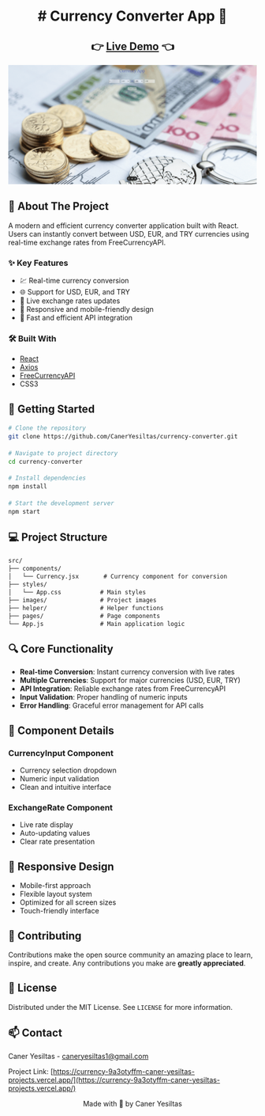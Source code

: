 
<div align="center">
 <h1> 
# Currency Converter App 💱
 </h1>
</div>

<div align="center">
  <h2>
    👉 <a href="https://currency-9a3otyffm-caner-yesiltas-projects.vercel.app/">Live Demo</a> 👈
  </h2>
</div>

<div align="center">
   <img src="assets/demo.gif.gif" alt="Currency Converter Demo" width="800"/>
</div>

## 📌 About The Project

A modern and efficient currency converter application built with React. Users can instantly convert between USD, EUR, and TRY currencies using real-time exchange rates from FreeCurrencyAPI.

### ✨ Key Features

- 💹 Real-time currency conversion
- 🌐 Support for USD, EUR, and TRY
- 🔄 Live exchange rates updates
- 📱 Responsive and mobile-friendly design
- 🚀 Fast and efficient API integration

### 🛠️ Built With

- [React](https://reactjs.org/)
- [Axios](https://axios-http.com/)
- [FreeCurrencyAPI](https://freecurrencyapi.com/)
- CSS3

## 🚀 Getting Started

```bash
# Clone the repository
git clone https://github.com/CanerYesiltas/currency-converter.git

# Navigate to project directory
cd currency-converter

# Install dependencies
npm install

# Start the development server
npm start
```

## 💻 Project Structure

```
src/
├── components/
│   └── Currency.jsx       # Currency component for conversion
├── styles/
│   └── App.css           # Main styles
├── images/               # Project images
├── helper/               # Helper functions
├── pages/                # Page components
└── App.js                # Main application logic
```
## 🔍 Core Functionality

- **Real-time Conversion**: Instant currency conversion with live rates
- **Multiple Currencies**: Support for major currencies (USD, EUR, TRY)
- **API Integration**: Reliable exchange rates from FreeCurrencyAPI
- **Input Validation**: Proper handling of numeric inputs
- **Error Handling**: Graceful error management for API calls

## 🎯 Component Details

### CurrencyInput Component
- Currency selection dropdown
- Numeric input validation
- Clean and intuitive interface

### ExchangeRate Component
- Live rate display
- Auto-updating values
- Clear rate presentation

## 📱 Responsive Design

- Mobile-first approach
- Flexible layout system
- Optimized for all screen sizes
- Touch-friendly interface

## 🤝 Contributing

Contributions make the open source community an amazing place to learn, inspire, and create. Any contributions you make are **greatly appreciated**.

## 📄 License

Distributed under the MIT License. See `LICENSE` for more information.

## 📫 Contact

Caner Yesiltas - caneryesiltas1@gmail.com

Project Link: [https://currency-9a3otyffm-caner-yesiltas-projects.vercel.app/](https://currency-9a3otyffm-caner-yesiltas-projects.vercel.app/)



<div align="center">
  Made with 💱 by Caner Yesiltas
</div>
